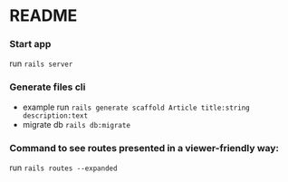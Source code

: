 # README

### Start app

run `rails server`

### Generate files cli

- example run `rails generate scaffold Article title:string description:text`
- migrate db `rails db:migrate`

### Command to see routes presented in a viewer-friendly way:

run `rails routes --expanded`

